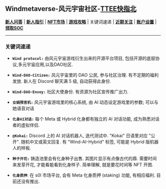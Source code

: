 ## Windmetaverse-风元宇宙社区-[TTEE快指北](Readme.md)

[**新人问答**](新人问答.md) | [**新人指引**](新人指引.md) | [**NFT市场**](NFT市场.md) | [**游戏攻略**](游戏攻略.md) | 关键词速递 | [**近期关注**](近期关注.md) | [**账户设置**](账户设置.md) | [**领取SOC**](领取SOC.md)

---

### 关键词速递

- **`Wind protocol:`** 由风元宇宙游戏衍生出来的开源平台项目, 包括开源的底层协议,多元宇宙应用,以及DAO社区.
- **`Wind-DAO-Citizen:`** 风元宇宙里的 DAO 公民, 参与社区治理. 有不定期的福利发放. 新人在 Discord 聊天满 5 级, 自动获得此身份.
- **`Wind-DAO-Envoy:`** 社区大使身份. 有资源为社区宣传推广出力.
- **`女娲预言机:`** 风元宇宙游戏里的核心系统, 由 AI 动态设定游戏里的参数; 可以与她语音对话
- **`化身AI对话:`** 每个 Meta 或 Hybrid 化身都有独立的 AI 对话功能, 成为熟悉对话者的虚拟伴侣.
- **`@Kokai:`** Discord 上的 AI 对话机器人, 迭代测试中. "Kokai" 日语里对应 "公开". 随机中文或英文回复. 有 "Wind-AI-Hybrid" 标签, 可能是 Hybrid 版机器人的样板.

- **`种子开花:`** 铸造池里会有化身种子出售. 其图片显示有点像古代的鼎. 需要时间来发芽开花, 才能看能看到化身样子. 简单理解, 就是要花时间等 NFT 开图.
- **`化身质押`**: 在 s0l 市场平台, 会有 Meta 化身质押 (staking) 功能, 有相应福利. 目前还没有推出.
